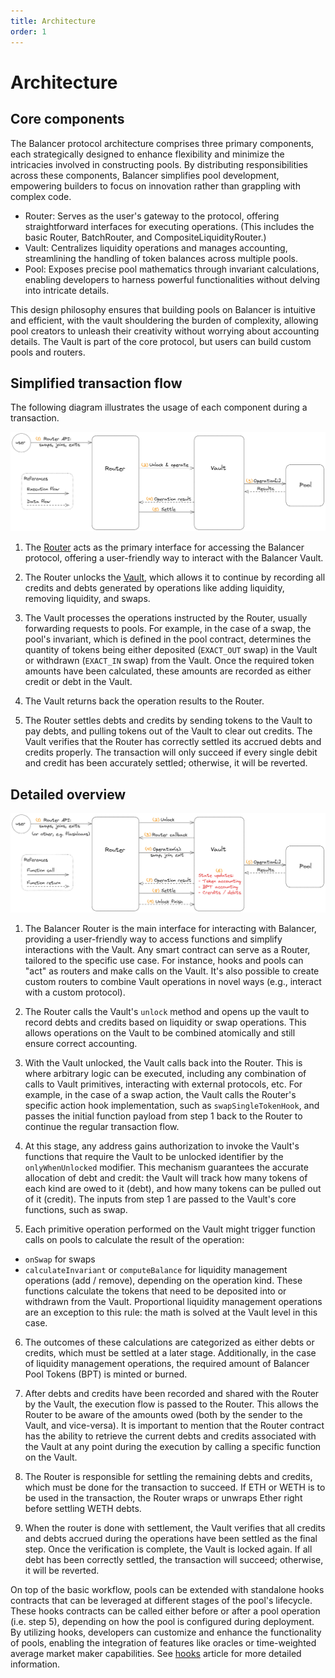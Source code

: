 ```yaml
---
title: Architecture
order: 1
---
```


# Architecture

## Core components

The Balancer protocol architecture comprises three primary components, each strategically designed to enhance flexibility and minimize the intricacies involved in constructing pools. By distributing responsibilities across these components, Balancer simplifies pool development, empowering builders to focus on innovation rather than grappling with complex code.

- Router: Serves as the user's gateway to the protocol, offering straightforward interfaces for executing operations. (This includes the basic Router, BatchRouter, and CompositeLiquidityRouter.)
- Vault: Centralizes liquidity operations and manages accounting, streamlining the handling of token balances across multiple pools.
- Pool: Exposes precise pool mathematics through invariant calculations, enabling developers to harness powerful functionalities without delving into intricate details.

This design philosophy ensures that building pools on Balancer is intuitive and efficient, with the vault shouldering the burden of complexity, allowing pool creators to unleash their creativity without worrying about accounting details. The Vault is part of the core protocol, but users can build custom pools and routers.

## Simplified transaction flow

The following diagram illustrates the usage of each component during a transaction.

![Router Vault interaction](/images/architecture-simplified.png)

1. The [Router](/concepts/router/technical.html) acts as the primary interface for accessing the Balancer protocol, offering a user-friendly way to interact with the Balancer Vault.

2. The Router unlocks the [Vault](/concepts/vault), which allows it to continue by recording all credits and debts generated by operations like adding liquidity, removing liquidity, and swaps.

3. The Vault processes the operations instructed by the Router, usually forwarding requests to pools. For example, in the case of a swap, the pool's invariant, which is defined in the pool contract, determines the quantity of tokens being either deposited (`EXACT_OUT` swap) in the Vault or withdrawn (`EXACT_IN` swap) from the Vault.
Once the required token amounts have been calculated, these amounts are recorded as either credit or debt in the Vault.

4. The Vault returns back the operation results to the Router.

5. The Router settles debts and credits by sending tokens to the Vault to pay debts, and pulling tokens out of the Vault to clear out credits. 
The Vault verifies that the Router has correctly settled its accrued debts and credits properly. The transaction will only succeed if every single debit and credit has been accurately settled; otherwise, it will be reverted.

## Detailed overview

![Detailed Router Vault interaction](/images/architecture-detailed.png)

1. The Balancer Router is the main interface for interacting with Balancer, providing a user-friendly way to access functions and simplify interactions with the Vault. Any smart contract can serve as a Router, tailored to the specific use case. For instance, hooks and pools can "act" as routers and make calls on the Vault. It's also possible to create custom routers to combine Vault operations in novel ways (e.g., interact with a custom protocol).

2. The Router calls the Vault's `unlock` method and opens up the vault to record debts and credits based on liquidity or swap operations. This allows operations on the Vault to be combined atomically and still ensure correct accounting.

3. With the Vault unlocked, the Vault calls back into the Router. This is where arbitrary logic can be executed, including any combination of calls to Vault primitives, interacting with external protocols, etc. 
For example, in the case of a swap action, the Vault calls the Router's specific action hook implementation, such as `swapSingleTokenHook`, and passes the initial function payload from step 1 back to the Router to continue the regular transaction flow.

4. At this stage, any address gains authorization to invoke the Vault's functions that require the Vault to be unlocked identifier by the `onlyWhenUnlocked` modifier. This mechanism guarantees the accurate allocation of debt and credit: the Vault will track how many tokens of each kind are owed to it (debt), and how many tokens can be pulled out of it (credit).
The inputs from step 1 are passed to the Vault's core functions, such as swap.

5. Each primitive operation performed on the Vault might trigger function calls on pools to calculate the result of the operation:
- `onSwap` for swaps
- `calculateInvariant` or `computeBalance` for liquidity management operations (add / remove), depending on the operation kind.
These functions calculate the tokens that need to be deposited into or withdrawn from the Vault. 
Proportional liquidity management operations are an exception to this rule: the math is solved at the Vault level in this case.

6. The outcomes of these calculations are categorized as either debts or credits, which must be settled at a later stage. Additionally, in the case of liquidity management operations, the required amount of Balancer Pool Tokens (BPT) is minted or burned.  

7. After debts and credits have been recorded and shared with the Router by the Vault, the execution flow is passed to the Router. This allows the Router to be aware of the amounts owed (both by the sender to the Vault, and vice-versa). 
It is important to mention that the Router contract has the ability to retrieve the current debts and credits associated with the Vault at any point during the execution by calling a specific function on the Vault.

8. The Router is responsible for settling the remaining debts and credits, which must be done for the transaction to succeed. If ETH or WETH is to be used in the transaction, the Router wraps or unwraps Ether right before settling WETH debts.

9. When the router is done with settlement, the Vault verifies that all credits and debts accrued during the operations have been settled as the final step. Once the verification is complete, the Vault is locked again. If all debt has been correctly settled, the transaction will succeed; otherwise, it will be reverted.

On top of the basic workflow, pools can be extended with standalone hooks contracts that can be leveraged at different stages of the pool's lifecycle. These hooks contracts can be called either before or after a pool operation (i.e. step 5), depending on how the pool is configured during deployment. By utilizing hooks, developers can customize and enhance the functionality of pools, enabling the integration of features like oracles or time-weighted average market maker capabilities. See [hooks](./hooks.md) article for more detailed information.
